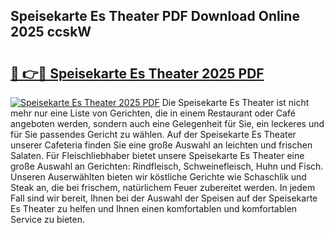 ## Speisekarte Es Theater PDF Download Online 2025 ccskW

# <h2><a href="http://gcdtiz.nevu.top/?p=Speisekarte+Es+Theater">🔗 👉🔴 Speisekarte Es Theater 2025 PDF</a></h2>

[![Speisekarte Es Theater 2025 PDF](https://i.imgur.com/dBaPXMq.png)](http://gcdtiz.nevu.top/?p=Speisekarte+Es+Theater)
Die Speisekarte Es Theater ist nicht mehr nur eine Liste von Gerichten, die in einem Restaurant oder Café angeboten werden, sondern auch eine Gelegenheit für Sie, ein leckeres und für Sie passendes Gericht zu wählen. Auf der Speisekarte Es Theater unserer Cafeteria finden Sie eine große Auswahl an leichten und frischen Salaten. Für Fleischliebhaber bietet unsere Speisekarte Es Theater eine große Auswahl an Gerichten: Rindfleisch, Schweinefleisch, Huhn und Fisch. Unseren Auserwählten bieten wir köstliche Gerichte wie Schaschlik und Steak an, die bei frischem, natürlichem Feuer zubereitet werden. In jedem Fall sind wir bereit, Ihnen bei der Auswahl der Speisen auf der Speisekarte Es Theater zu helfen und Ihnen einen komfortablen und komfortablen Service zu bieten.
